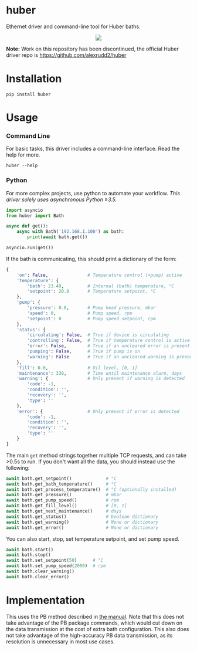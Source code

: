 huber
=====

Ethernet driver and command-line tool for Huber baths.

<p align="center">
  <img src="http://www.huber-online.com/images/product_img/group_3.06.jpg" />
</p>


**Note:** Work on this repository has been discontinued, the official Huber driver repo is <https://github.com/alexrudd2/huber>

Installation
============

```
pip install huber
```

Usage
=====

### Command Line

For basic tasks, this driver includes a command-line interface. Read the help
for more.

```
huber --help
```

### Python

For more complex projects, use python to automate your workflow. *This
driver solely uses asynchronous Python ≥3.5.*

```python
import asyncio
from huber import Bath

async def get():
    async with Bath('192.168.1.100') as bath:
        print(await bath.get())

asyncio.run(get())
```

If the bath is communicating, this should print a dictionary of the form:

```python
{
    'on': False,               # Temperature control (+pump) active
    'temperature': {
        'bath': 23.49,         # Internal (bath) temperature, °C
        'setpoint': 20.0       # Temperature setpoint, °C
    },
    'pump': {
        'pressure': 0.0,       # Pump head pressure, mbar
        'speed': 0,            # Pump speed, rpm
        'setpoint': 0          # Pump speed setpoint, rpm
    },
    'status': {
        'circulating': False,  # True if device is circulating
        'controlling': False,  # True if temperature control is active
        'error': False,        # True if an uncleared error is present
        'pumping': False,      # True if pump is on
        'warning': False       # True if an uncleared warning is present
    },
    'fill': 0.0,               # Oil level, [0, 1]
    'maintenance': 338,        # Time until maintenance alarm, days
    'warning': {               # Only present if warning is detected
        'code': -1,
        'condition': '',
        'recovery': '',
        'type': ''
    },
    'error': {                 # Only present if error is detected
        'code': -1,
        'condition': '',
        'recovery': '',
        'type': ''
    }
}
```

The main `get` method strings together multiple TCP requests, and can take >0.5s
to run. If you don't want all the data, you should instead use the following:

```python
await bath.get_setpoint()             # °C
await bath.get_bath_temperature()     # °C
await bath.get_process_temperature()  # °C (optionally installed)
await bath.get_pressure()             # mbar
await bath.get_pump_speed()           # rpm
await bath.get_fill_level()           # [0, 1]
await bath.get_next_maintenance()     # days
await bath.get_status()               # boolean dictionary
await bath.get_warning()              # None or dictionary
await bath.get_error()                # None or dictionary
```

You can also start, stop, set temperature setpoint, and set pump speed.

```python
await bath.start()
await bath.stop()
await bath.set_setpoint(50)      # °C
await bath.set_pump_speed(2000)  # rpm
await bath.clear_warning()
await bath.clear_error()
```

Implementation
==============

This uses the PB method described in
[the manual](http://www.huber-online.com/download/manuals/Handbuch_Datenkommunikation_PB_en.pdf).
Note that this does not take advantage of the PB package commands, which would
cut down on the data transmission at the cost of extra bath configuration.
This also does not take advantage of the high-accuracy PB data transmission,
as its resolution is unnecessary in most use cases.
